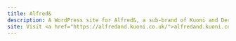 ```yaml
---
title: Alfred&
description: A WordPress site for Alfred&, a sub-brand of Kuoni and Der Touristik UK.
site: Visit <a href="https://alfredand.kuoni.co.uk/">alfredand.kuoni.co.uk</a>
---
```

